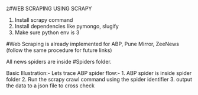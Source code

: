 ż#WEB SCRAPING USING SCRAPY

1. Install scrapy command
2. Install dependencies like pymongo, slugify
3. Make sure python env is 3

#Web Scraping is already implemented for ABP, Pune Mirror, ZeeNews
(follow the same procedure for future links)

All news spiders are inside #Spiders folder.

Basic Illustration:-
    Lets trace ABP spider flow:-
    1. ABP spider is inside spider folder
    2. Run the scrapy crawl command using the spider identifier
    3. output the data to a json file to cross check


